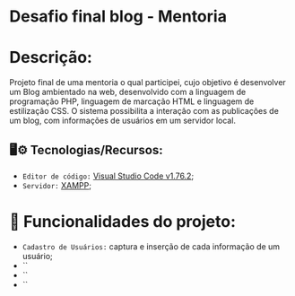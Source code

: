# Desafio final blog - Mentoria

# Descrição:
Projeto final de uma mentoria o qual participei, cujo objetivo é desenvolver um Blog ambientado na web, desenvolvido com a linguagem de programação PHP, linguagem de marcação HTML e linguagem de estilização CSS. O sistema possibilita a interação com as publicações de um blog, com informações de usuários em um servidor local.

## 🖥️⚙️ Tecnologias/Recursos:
- `Editor de código:` [Visual Studio Code v1.76.2](https://code.visualstudio.com/updates/v1_76);
- `Servidor:` [XAMPP](https://sourceforge.net/projects/xampp/files/);

# 🔨 Funcionalidades do projeto:
- `Cadastro de Usuários:` captura e inserção de cada informação de um usuário;
- ``
- ``
- ``
